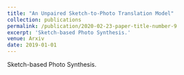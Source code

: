 ```yaml
---
title: "An Unpaired Sketch-to-Photo Translation Model"
collection: publications
permalink: /publication/2020-02-23-paper-title-number-9
excerpt: 'Sketch-based Photo Synthesis.'
venue: Arxiv
date: 2019-01-01
---
```

Sketch-based Photo Synthesis.
